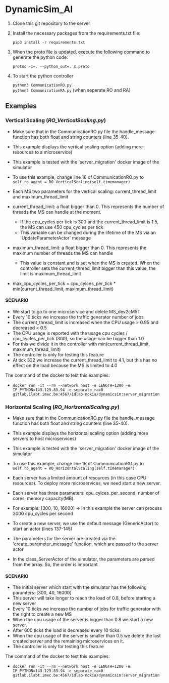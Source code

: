 # DynamicSim_AI

1) Clone this git repository to the server

2) Install the necessary packages from the requirements.txt file:

    `pip3 install -r requirements.txt
`
3) When the proto file is updated, execute the following command to generate the python code:

    `protoc -I=. --python_out=. x.proto`
   
4) To start the python controller
   
   `python3 CommunicationRO.py` <br>
   `python3 CommunicationRA.py` (when seperate RO and RA)
   
## Examples
### Vertical Scaling (_RO_VerticalScaling.py_)

- Make sure that in the CommunicationRO.py file the handle_message function has both float and string counters (line 35-40).
- This example displays the vertical scaling option (adding more resources to a microservice)
- This example is tested with the 'server_migration' docker image of the simulator
- To use this example, change line 16 of CommunicationRO.py to `self.ro_agent = RO_VerticalScaling(self.timemanager)`


- Each MS two parameters for the vertical scaling: current_thread_limit and maximum_thread_limit

- current_thread_limit: a float bigger than 0. This represents the number of threads the MS can handle at the moment.
   - If the cpu_cycles per tick is 300 and the current_thread_limit is 1.5, the MS can use 450 cpu_cycles per tick
   - This variable can be changed during the lifetime of the MS via an 'UpdateParameterActor' message

- maximum_thread_limit: a float bigger than 0. This represents the maximum number of threads the MS can handle 
  - This value is constant and is set when the MS is created. When the controller sets the current_thread_limit bigger than this value, the limit is maximum_thread_limit

- max_cpu_cycles_per_tick = cpu_cylces_per_tick * min(current_thread_limit, maximum_thread_limit)

#### SCENARIO
- We start to go to one microservice and delete MS_dev2cM5T
- Every 10 ticks we increase the traffic generator number of jobs
- The current_thread_limit is increased when the CPU usage > 0.95 and decreased < 0.5
- The CPU usage is reported with the usage cpu cycles / cpu_cycles_per_tick (300), so the usage can be bigger than 1.0
- For this we divide it in the controller with min(current_thread_limit, maximum_thread_limit)
- The controller is only for testing this feature
- At tick 322 we increase the current_thread_limit to 4.1, but this has no effect on the load because the MS is limited to 4.0

The command of the docker  to test this examples:
- `docker run -it --rm --network host -e LENGTH=1200 -e IP_PYTHON=143.129.83.94 -e separate_ra=0 gitlab.ilabt.imec.be:4567/idlab-nokia/dynamicsim:server_migration`

### Horizontal Scaling (_RO_HorizontalScaling.py_)
- Make sure that in the CommunicationRO.py file the handle_message function has both float and string counters (line 35-40).
- This example displays the horizontal scaling option (adding more servers to host microservices)

- This example is tested with the 'server_migration' docker image of the simulator
- To use this example, change line 16 of CommunicationRO.py to `self.ro_agent = RO_HorizontalScaling(self.timemanager)`


- Each server has a limited amount of resources (in this case CPU resources). To deploy more microservices, we need start a new server.
- Each server has three parameters: cpu_cylces_per_second, number of cores, memory capacity(MB).
- For example: [300, 10, 16000] => In this example the server can process 3000 cpu_cycles per second
- To create a new server, we use the default message (GenericActor) to start an actor (lines 137-145)
- The parameters for the server are created via the 'create_parameter_message' function, which are passed to the server actor
- In the class_ServerActor of the simulator, the parameters are parsed from the array. So, the order is important


#### SCENARIO
- The initial server which start with the simulator has the following paramters: [300, 40, 16000]
- This server will take longer to reach the load of 0.8, before starting a new server
- Every 10 ticks we increase the number of jobs for traffic generator with the right to create a new MS
- When the cpu usage of the server is bigger than 0.8 we start a new server.
- After 600 ticks the load is decreased every 10 ticks.
- When the cpu usage of the server is smaller than 0.5 we delete the last created server and the remaining microservices on it.
- The controller is only for testing this feature

The command of the docker  to test this examples:
- `docker run -it --rm --network host -e LENGTH=1200 -e IP_PYTHON=143.129.83.94 -e separate_ra=0 gitlab.ilabt.imec.be:4567/idlab-nokia/dynamicsim:server_migration
`